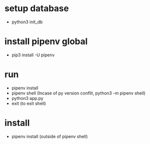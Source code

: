 # setup database
- python3 init_db

# install pipenv global
- pip3 install -U pipenv

# run
- pipenv install
- pipenv shell (Incase of py version conflit, python3 -m pipenv shell)
- python3 app.py
- exit (to exit shell)

# install
- pipenv install <package> (outside of pipenv shell)
